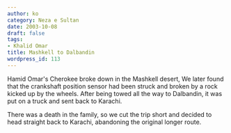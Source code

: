 ```yaml
---
author: ko
category: Neza e Sultan
date: 2003-10-08
draft: false
tags:
- Khalid Omar
title: Mashkell to Dalbandin
wordpress_id: 113
---
```


Hamid Omar's Cherokee broke down in the Mashkell desert, We later found that the crankshaft position sensor had been struck and broken by a rock kicked up by the wheels. After being towed all the way to Dalbandin, it was put on a truck and sent back to Karachi.

There was a death in the family, so we cut the trip short and decided to head straight back to Karachi, abandoning the original longer route.